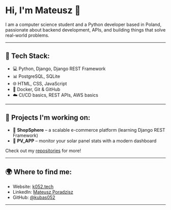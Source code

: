 # Hi, I'm Mateusz 👋

I am a computer science student and a Python developer based in Poland, passionate about backend development, APIs, and building things that solve real-world problems.

---

## 🔧 Tech Stack:
- 💻 Python, Django, Django REST Framework
- 📊 PostgreSQL, SQLite
- 🌐 HTML, CSS, JavaScript
- 🐳 Docker, Git & GitHub
- ☁️ CI/CD basics, REST APIs, AWS basics

---

## 🧪 Projects I'm working on:

- 🔹 **ShopSphere** – a scalable e-commerce platform (learning Django REST Framework)
- 🔹 **PV_APP** – monitor your solar panel stats with a modern dashboard

Check out my [repositories](https://github.com/kubas052?tab=repositories) for more!

---

## 🌍 Where to find me:
- Website: [k052.tech](https://k052.tech)
- LinkedIn: [Mateusz Poradzisz](https://www.linkedin.com/in/mateusz-poradzisz/)
- GitHub: [@kubas052](https://github.com/kubas052)

---
